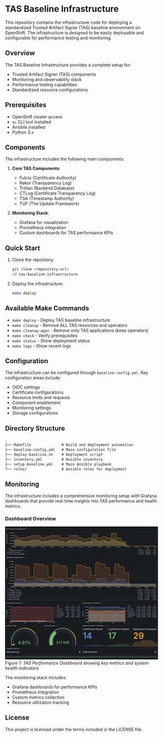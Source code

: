 # TAS Baseline Infrastructure

This repository contains the infrastructure code for deploying a standardized Trusted Artifact Signer (TAS) baseline environment on OpenShift. The infrastructure is designed to be easily deployable and configurable for performance testing and monitoring.

## Overview

The TAS Baseline Infrastructure provides a complete setup for:
- Trusted Artifact Signer (TAS) components
- Monitoring and observability stack
- Performance testing capabilities
- Standardized resource configurations

## Prerequisites

- OpenShift cluster access
- `oc` CLI tool installed
- Ansible installed
- Python 3.x

## Components

The infrastructure includes the following main components:

1. **Core TAS Components**:
   - Fulcio (Certificate Authority)
   - Rekor (Transparency Log)
   - Trillian (Backend Database)
   - CTLog (Certificate Transparency Log)
   - TSA (Timestamp Authority)
   - TUF (The Update Framework)

2. **Monitoring Stack**:
   - Grafana for visualization
   - Prometheus integration
   - Custom dashboards for TAS performance KPIs

## Quick Start

1. Clone the repository:
   ```bash
   git clone <repository-url>
   cd tas-baseline-infrastructure
   ```

2. Deploy the infrastructure:
   ```bash
   make deploy
   ```

## Available Make Commands

- `make deploy` - Deploy TAS baseline infrastructure
- `make cleanup` - Remove ALL TAS resources and operators
- `make cleanup-apps` - Remove only TAS applications (keep operators)
- `make check` - Verify prerequisites
- `make status` - Show deployment status
- `make logs` - Show recent logs

## Configuration

The infrastructure can be configured through `baseline-config.yml`. Key configuration areas include:

- OIDC settings
- Certificate configurations
- Resource limits and requests
- Component enablement
- Monitoring settings
- Storage configurations

## Directory Structure

```
.
├── Makefile              # Build and deployment automation
├── baseline-config.yml   # Main configuration file
├── deploy-baseline.sh    # Deployment script
├── inventory.yml         # Ansible inventory
├── setup-baseline.yml    # Main Ansible playbook
└── roles/                # Ansible roles for deployment
```

## Monitoring

The infrastructure includes a comprehensive monitoring setup with Grafana dashboards that provide real-time insights into TAS performance and health metrics.

### Dashboard Overview

![TAS Performance Dashboard](images/grafana-dashboard.png)
*Figure 1: TAS Performance Dashboard showing key metrics and system health indicators*

The monitoring stack includes:
- Grafana dashboards for performance KPIs
- Prometheus integration
- Custom metrics collection
- Resource utilization tracking

## License

This project is licensed under the terms included in the LICENSE file.

